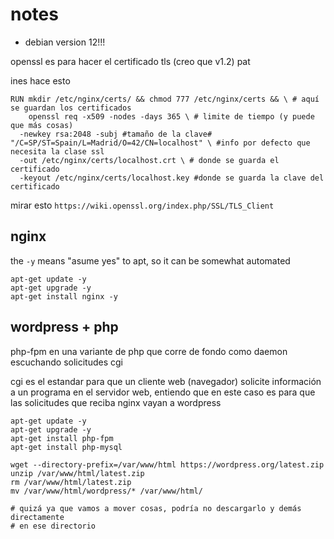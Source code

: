 # notes

- debian version 12!!!

openssl es para hacer el certificado tls (creo que v1.2)  pat

ines hace esto
```
RUN mkdir /etc/nginx/certs/ && chmod 777 /etc/nginx/certs && \ # aquí se guardan los certificados
	openssl req -x509 -nodes -days 365 \ # limite de tiempo (y puede que más cosas)
  -newkey rsa:2048 -subj #tamaño de la clave# "/C=SP/ST=Spain/L=Madrid/O=42/CN=localhost" \ #info por defecto que necesita la clase ssl
  -out /etc/nginx/certs/localhost.crt \ # donde se guarda el certificado
  -keyout /etc/nginx/certs/localhost.key #donde se guarda la clave del certificado
```


mirar esto
`
https://wiki.openssl.org/index.php/SSL/TLS_Client
`
## nginx

the `-y` means "asume yes" to apt, so it can be somewhat automated

```
apt-get update -y
apt-get upgrade -y
apt-get install nginx -y
```

## wordpress + php

php-fpm en una variante de php que corre de fondo como daemon escuchando solicitudes cgi

cgi es el estandar para que un cliente web (navegador) solicite información a un programa en el servidor web, entiendo que en este caso es para que las solicitudes que reciba nginx vayan a wordpress

```
apt-get update -y
apt-get upgrade -y
apt-get install php-fpm
apt-get install php-mysql

wget --directory-prefix=/var/www/html https://wordpress.org/latest.zip
unzip /var/www/html/latest.zip
rm /var/www/html/latest.zip
mv /var/www/html/wordpress/* /var/www/html/

# quizá ya que vamos a mover cosas, podría no descargarlo y demás directamente
# en ese directorio

```
